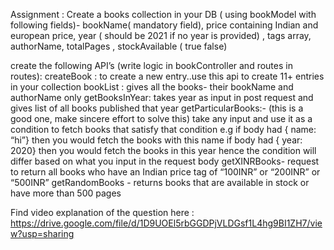 
Assignment :
Create a books collection in your DB ( using bookModel with following fields)- bookName( mandatory field), price containing Indian and european price, year ( should be 2021 if no year is provided) , tags array, authorName, totalPages , stockAvailable ( true false) 

create the following API’s (write logic in bookController and routes in routes):
createBook : to create a new entry..use this api to create 11+ entries in your collection
bookList : gives all the books- their bookName and authorName only 
getBooksInYear: takes year as input in post request and gives list of all books published that year
getParticularBooks:- (this is a good one, make sincere effort to solve this) take any input and use it as a condition to fetch books that satisfy that condition
e.g if body had { name: “hi”} then you would fetch the books with this name
if body had { year: 2020} then you would fetch the books in this year
hence the condition will differ based on what you input in the request body
getXINRBooks- request to return all books who have an Indian price tag of “100INR” or “200INR” or “500INR” 
getRandomBooks - returns books that are available in stock or have more than 500 pages 

Find video explanation of the question here : https://drive.google.com/file/d/1D9UOEl5rbGGDPjVLDGsf1L4hg9BI1ZH7/view?usp=sharing 
